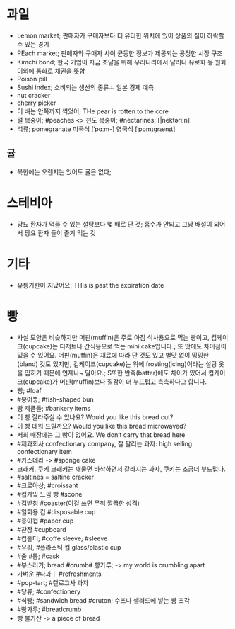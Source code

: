 # 과일
* Lemon market; 판매자가 구매자보다 더 유리한 위치에 있어 상품의 질이 하락할 수 있는 경기
* PEach market; 판매자와 구매자 사이 균등한 정보가 제공되는 공정한 시장 구조
* Kimchi bond; 한국 기업이 자금 조달을 위해 우리나라에서 달러나 유로화 등 원화 이외에 통화로 채권을 뜻함
* Poison pill
* Sushi index; 소비되는 생선의 종류ㅗ 일본 경제 예측
* nut cracker
* cherry picker
* 이 배는 안쪽까지 썩었어; THe pear is rotten to the core
* 털 복숭아; #peaches <> 천도 복숭아; #nectarines; [|nektəri:n]
* 석류; pomegranate 미국식 [ˈpɑːm-]  영국식 [ˈpɒmɪɡrænɪt]

## 귤
* 북한에는 오렌지는 있어도 귤은 없다;


# 스테비아
* 당뇨 환자가 먹을 수 있는 설탕보다 몇 배로 단 것; 흡수가 안되고 그냥 배설이 되어서 당요 환자 들이 즐겨 먹는 것

# 기타
* 유통기한이 지났어요; THis is past the expiration date

# 빵
* 사실 모양은 비슷하지만 머핀(muffin)은 주로 아침 식사용으로 먹는 빵이고, 컵케이크(cupcake)는 디저트나 간식용으로 먹는 mini cake입니다.; 또 맛에도 차이점이 있을 수 있어요. 머핀(muffin)은 재료에 따라 단 것도 있고 별맛 없이 밍밍한(bland) 것도 있지만, 컵케이크(cupcake)는 위에 frosting(icing)이라는 설탕 옷을 입히기 때문에 언제나~ 달아요.; S또한 반죽(batter)에도 차이가 있어서 컵케이크(cupcake)가 머핀(muffin)보다 질감이 더 부드럽고 촉촉하다고 합니다.
* 빵; #loaf
 * #붕어ᄈᆞᆼ; #fish-shaped bun
 * 빵 제품들; #bankery items
 * 이 빵 잘라주실 수 있나요? Would you like this bread cut? 
 * 이 빵 데워 드릴까요? Would you like this bread microwaved?
 * 저희 매장에는 그 빵이 없어요. We don’t carry that bread here
 * #제과회사 confectionary company, 잘 팔리는 과자: high selling confectionary item
 * #카스테라 -> #sponge cake
 * 크래커, 쿠키 			크래커는 깨물면 바삭하면서 갈라지는 과자, 쿠키는 조금더 부드럽다.
 * #saltines = saltine cracker
 * #크로아상; #croissant
 * #컵케잌 느낌 빵 #scone
 * #컵받침 #coaster(이걸 쓰면 무척 깔끔한 성격)
 * #일회용 컵 #disposable cup
 * #종이컵 #paper cup
 * #찬장 #cupboard
 * #컵홀더; #coffe sleeve; #sleeve
 * #유리, #플라스틱 컵 glass/plastic cup
 * #술 #통; #cask
 * #부스러기; bread #crumb# 빵가루; -> my world is crumbling apart
 * 가벼운 #다과ㅣ #refreshments
 * #pop-tart; #캘로그사 과자
 * #당류; #confectionery
 * #식빵; #sandwich bread  #cruton; 수프나 샐러드에 넣는 빵 조각
 * #빵가루; #breadcrumb
 * 빵 불가산 -> a piece of bread